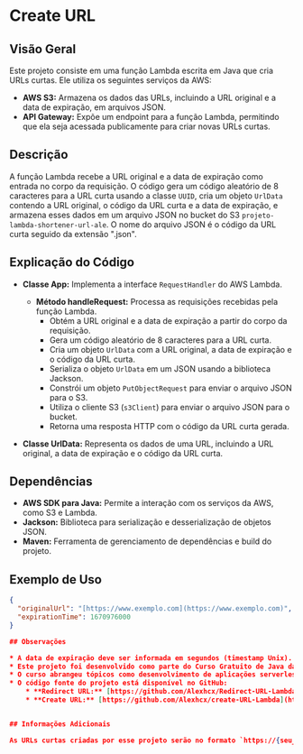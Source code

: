 # Create URL

## Visão Geral

Este projeto consiste em uma função Lambda escrita em Java que cria URLs curtas. Ele utiliza os seguintes serviços da AWS:

* **AWS S3:** Armazena os dados das URLs, incluindo a URL original e a data de expiração, em arquivos JSON.
* **API Gateway:** Expõe um endpoint para a função Lambda, permitindo que ela seja acessada publicamente para criar novas URLs curtas.

## Descrição

A função Lambda recebe a URL original e a data de expiração como entrada no corpo da requisição. O código gera um código aleatório de 8 caracteres para a URL curta usando a classe `UUID`, cria um objeto `UrlData` contendo a URL original, o código da URL curta e a data de expiração, e armazena esses dados em um arquivo JSON no bucket do S3 `projeto-lambda-shortener-url-ale`. O nome do arquivo JSON é o código da URL curta seguido da extensão ".json".

## Explicação do Código

* **Classe App:** Implementa a interface `RequestHandler` do AWS Lambda.
    * **Método handleRequest:** Processa as requisições recebidas pela função Lambda.
        * Obtém a URL original e a data de expiração a partir do corpo da requisição.
        * Gera um código aleatório de 8 caracteres para a URL curta.
        * Cria um objeto `UrlData` com a URL original, a data de expiração e o código da URL curta.
        * Serializa o objeto `UrlData` em um JSON usando a biblioteca Jackson.
        * Constrói um objeto `PutObjectRequest` para enviar o arquivo JSON para o S3.
        * Utiliza o cliente S3 (`s3Client`) para enviar o arquivo JSON para o bucket.
        * Retorna uma resposta HTTP com o código da URL curta gerada.

* **Classe UrlData:** Representa os dados de uma URL, incluindo a URL original, a data de expiração e o código da URL curta.


## Dependências

* **AWS SDK para Java:** Permite a interação com os serviços da AWS, como S3 e Lambda.
* **Jackson:** Biblioteca para serialização e desserialização de objetos JSON.
* **Maven:** Ferramenta de gerenciamento de dependências e build do projeto.

## Exemplo de Uso

```json
{
  "originalUrl": "[https://www.exemplo.com](https://www.exemplo.com)",
  "expirationTime": 1670976000
}

## Observações

* A data de expiração deve ser informada em segundos (timestamp Unix).
* Este projeto foi desenvolvido como parte do Curso Gratuito de Java da Rocketseat. O certificado de participação está disponível [aqui](source 1).
* O curso abrangeu tópicos como desenvolvimento de aplicações serverless com Java e Maven, integração com AWS S3, API Gateway e Lambda, e manipulação de dados em JSON.
* O código fonte do projeto está disponível no GitHub:
    * **Redirect URL:** [https://github.com/Alexhcx/Redirect-URL-Lambda](https://github.com/Alexhcx/Redirect-URL-Lambda)
    * **Create URL:** [https://github.com/Alexhcx/create-URL-Lambda](https://github.com/Alexhcx/create-URL-Lambda)


## Informações Adicionais

As URLs curtas criadas por esse projeto serão no formato `https://{seu_endpoint_api_gateway}/{código_url_curta}`, onde `{seu_endpoint_api_gateway}` é o endpoint do API Gateway configurado para a função Lambda e `{código_url_curta}` é o código aleatório de 8 caracteres gerado pela função Lambda.

